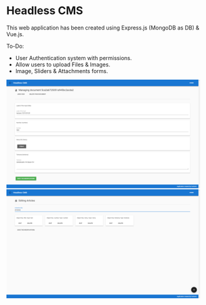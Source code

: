 # Headless CMS

This web application has been created using Express.js (MongoDB as DB) & Vue.js.

To-Do:
* User Authentication system with permissions.
* Allow users to upload Files & Images.
* Image, Sliders & Attachments forms.

![Screenshot 1](https://github.com/Hurdock/headless-cms/blob/master/screenshot%20(1).png "Screenshot 1")
![Screenshot 2](https://github.com/Hurdock/headless-cms/blob/master/screenshot%20(2).png "Screenshot 2")
